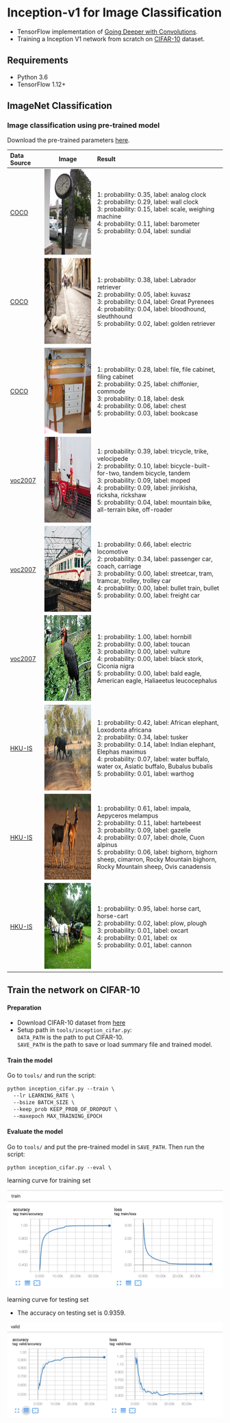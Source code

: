 # Inception-v1 for Image Classification

- TensorFlow implementation of [Going Deeper with Convolutions](https://research.google.com/pubs/pub43022.html). 
- Training a Inception V1 network from scratch on [CIFAR-10](https://www.cs.toronto.edu/~kriz/cifar.html) dataset.

## Requirements
- Python 3.6
- TensorFlow 1.12+

## ImageNet Classification

### Image classification using pre-trained model
Download the pre-trained parameters [here](http://www.deeplearningmodel.net/).

|Data Source | Image | Result |
|:--|:--:|:--|
|[COCO](http://cocodataset.org/#home) |<img src='data/coco/000000000064.jpg' height='200px'>|1: probability: 0.35, label: analog clock<br>2: probability: 0.29, label: wall clock<br>3: probability: 0.15, label: scale, weighing machine<br>4: probability: 0.11, label: barometer<br>5: probability: 0.04, label: sundial<br>|
|[COCO](http://cocodataset.org/#home) |<img src='data/coco/000000000074.jpg' height='200px'>|1: probability: 0.38, label: Labrador retriever<br>2: probability: 0.05, label: kuvasz<br>3: probability: 0.04, label: Great Pyrenees<br>4: probability: 0.04, label: bloodhound, sleuthhound<br>5: probability: 0.02, label: golden retriever<br>|
|[COCO](http://cocodataset.org/#home) |<img src='data/coco/000000000133.jpg' height='200px'>|1: probability: 0.28, label: file, file cabinet, filing cabinet<br>2: probability: 0.25, label: chiffonier, commode<br>3: probability: 0.18, label: desk<br>4: probability: 0.06, label: chest<br>5: probability: 0.03, label: bookcase<br>|
|[voc2007](http://host.robots.ox.ac.uk/pascal/VOC/voc2007/) |<img src='data/voc2007/000015.jpg' height='200px'>|1: probability: 0.39, label: tricycle, trike, velocipede<br>2: probability: 0.10, label: bicycle-built-for-two, tandem bicycle, tandem<br>3: probability: 0.09, label: moped<br>4: probability: 0.09, label: jinrikisha, ricksha, rickshaw<br>5: probability: 0.04, label: mountain bike, all-terrain bike, off-roader<br>|
|[voc2007](http://host.robots.ox.ac.uk/pascal/VOC/voc2007/) |<img src='data/voc2007/000031.jpg' height='200px'>|1: probability: 0.66, label: electric locomotive<br>2: probability: 0.34, label: passenger car, coach, carriage<br>3: probability: 0.00, label: streetcar, tram, tramcar, trolley, trolley car<br>4: probability: 0.00, label: bullet train, bullet<br>5: probability: 0.00, label: freight car<br>|
|[voc2007](http://host.robots.ox.ac.uk/pascal/VOC/voc2007/) |<img src='data/voc2007/000057.jpg' height='200px'>|1: probability: 1.00, label: hornbill<br>2: probability: 0.00, label: toucan<br>3: probability: 0.00, label: vulture<br>4: probability: 0.00, label: black stork, Ciconia nigra<br>5: probability: 0.00, label: bald eagle, American eagle, Haliaeetus leucocephalus<br>|
|[HKU-IS](https://i.cs.hku.hk/~gbli/deep_saliency.html) |<img src='data/HKU-IS/0008.png' height='200px'>|1: probability: 0.42, label: African elephant, Loxodonta africana<br>2: probability: 0.34, label: tusker<br>3: probability: 0.14, label: Indian elephant, Elephas maximus<br>4: probability: 0.07, label: water buffalo, water ox, Asiatic buffalo, Bubalus bubalis<br>5: probability: 0.01, label: warthog<br>|
|[HKU-IS](https://i.cs.hku.hk/~gbli/deep_saliency.html) |<img src='data/HKU-IS/0015.png' height='200px'>|1: probability: 0.61, label: impala, Aepyceros melampus<br>2: probability: 0.11, label: hartebeest<br>3: probability: 0.09, label: gazelle<br>4: probability: 0.07, label: dhole, Cuon alpinus<br>5: probability: 0.06, label: bighorn, bighorn sheep, cimarron, Rocky Mountain bighorn, Rocky Mountain sheep, Ovis canadensis<br>|
|[HKU-IS](https://i.cs.hku.hk/~gbli/deep_saliency.html) |<img src='data/HKU-IS/0595.png' height='200px'>|1: probability: 0.95, label: horse cart, horse-cart<br>2: probability: 0.02, label: plow, plough<br>3: probability: 0.01, label: oxcart<br>4: probability: 0.01, label: ox<br>5: probability: 0.01, label: cannon<br>|





## Train the network on CIFAR-10

#### Preparation
- Download CIFAR-10 dataset from [here](https://www.cs.toronto.edu/~kriz/cifar.html)
- Setup path in `tools/inception_cifar.py`:   
`DATA_PATH` is the path to put CIFAR-10.   
`SAVE_PATH` is the path to save or load summary file and trained model.
#### Train the model
Go to `tools/` and run the script:

```
python inception_cifar.py --train \
  --lr LEARNING_RATE \
  --bsize BATCH_SIZE \
  --keep_prob KEEP_PROB_OF_DROPOUT \
  --maxepoch MAX_TRAINING_EPOCH
```

#### Evaluate the model
Go to `tools/` and put the pre-trained model in `SAVE_PATH`. Then run the script:

```
python inception_cifar.py --eval \
```
learning curve for training set 

![train](./imgs/train.png)

learning curve for testing set 
- The accuracy on testing set is 0.9359.

![valid](./imgs/valid.png)

